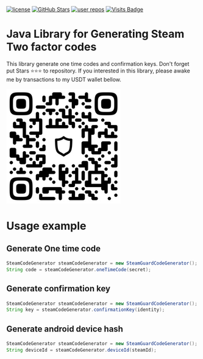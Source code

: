 [![license](https://img.shields.io/github/license/wonderf/steam-code-generator)](https://github.com/wonderf/steam-code-generator/blob/master/LICENSE)
[![GitHub Stars](https://img.shields.io/github/stars/wonderf/steam-code-generator)](https://github.com/wonderf/steam-code-generator/stargazers)
[![user repos](https://badgen.net/github/dependents-repo/wonderf/steam-code-generator?label=user%20repos)](https://github.com/wonderf/steam-code-generator/network/dependents)
[![Visits Badge](https://badges.strrl.dev/visits/wonderf/steam-code-generator)](https://badges.strrl.dev/visits/wonderf/steam-code-generator)
# Java Library for Generating Steam Two factor codes
This library generate one time codes and confirmation keys. Don't forget put Stars ⭐⭐⭐ to repository.
If you interested in this library, please awake me by transactions to my USDT wallet bellow.
<br><br>
![Looking for USDT for new projects](/img/USDT.JPG "USDT For new projects" )
# Usage example
## Generate One time code
```java
SteamCodeGenerator steamCodeGenerator = new SteamGuardCodeGenerator();
String code = steamCodeGenerator.oneTimeCode(secret);
```

## Generate confirmation key
```java
SteamCodeGenerator steamCodeGenerator = new SteamGuardCodeGenerator();
String key = steamCodeGenerator.confirmationKey(identity);
```
## Generate android device hash
```java
SteamCodeGenerator steamCodeGenerator = new SteamGuardCodeGenerator();
String deviceId = steamCodeGenerator.deviceId(steamId);
```